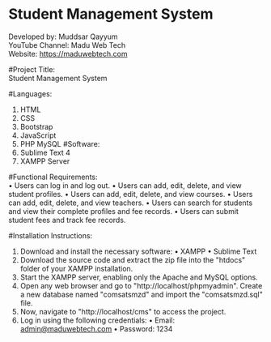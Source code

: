 # Student Management System
 Developed by: Muddsar Qayyum<br>
YouTube Channel: Madu Web Tech<br>
Website: https://maduwebtech.com<br>

#Project Title:<br>
Student Management System

#Languages:<br>

1.	HTML
2.	CSS
3.	Bootstrap
4.	JavaScript
5.	PHP MySQL
#Software:<br>
1.	Sublime Text 4
2.	XAMPP Server

#Functional Requirements:<br>
•	Users can log in and log out.
•	Users can add, edit, delete, and view student profiles.
•	Users can add, edit, delete, and view courses.
•	Users can add, edit, delete, and view teachers.
•	Users can search for students and view their complete profiles and fee records.
•	Users can submit student fees and track fee records.

#Installation Instructions:<br>
1.	Download and install the necessary software:
•	XAMPP
•	Sublime Text
2.	Download the source code and extract the zip file into the "htdocs" folder of your XAMPP installation.
3.	Start the XAMPP server, enabling only the Apache and MySQL options.
4.	Open any web browser and go to "http://localhost/phpmyadmin". Create a new database named "comsatsmzd" and import the "comsatsmzd.sql" file.
5.	Now, navigate to "http://localhost/cms" to access the project.
6.	Log in using the following credentials:
•	Email: admin@maduwebtech.com
•	Password: 1234


